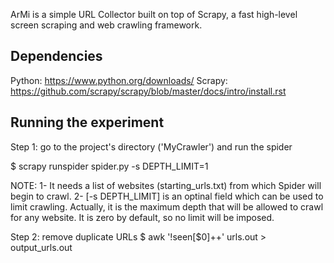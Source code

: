 ArMi is a simple URL Collector built on top of Scrapy, a fast high-level screen scraping and web crawling framework.

Dependencies
-----------------------------------------
Python: https://www.python.org/downloads/
Scrapy: https://github.com/scrapy/scrapy/blob/master/docs/intro/install.rst


Running the experiment
-----------------------------------------
Step 1: go to the project's directory ('MyCrawler') and run the spider

$ scrapy runspider spider.py -s DEPTH_LIMIT=1

NOTE:
1- It needs a list of websites (starting_urls.txt) from which Spider will begin to crawl.
2- [-s DEPTH_LIMIT] is an optinal field which can be used to limit crawling. Actually, it is the maximum depth that will be allowed to crawl for any website. It is zero by default, so no limit will be imposed.

Step 2: remove duplicate URLs
    $ awk '!seen[$0]++' urls.out > output_urls.out
